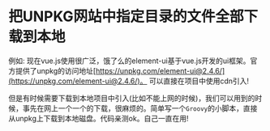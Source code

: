 # 把UNPKG网站中指定目录的文件全部下载到本地

例如: 现在vue.js使用很广泛，饿了么的element-ui基于vue.js开发的ui框架。官方提供了unpkg的访问地址[https://unpkg.com/element-ui@2.4.6/](https://unpkg.com/element-ui@2.4.6/)。 可以直接在项目中使用cdn引入!

但是有时候需要下载到本地项目中引入(比如不能上网的时候)，我们可以用到的时候，事先在网上一个一个的下载，很麻烦的。简单写一个`Groovy`的小脚本，直接从unpkg上下载到本地磁盘。代码亲测ok。自己一直在用!
